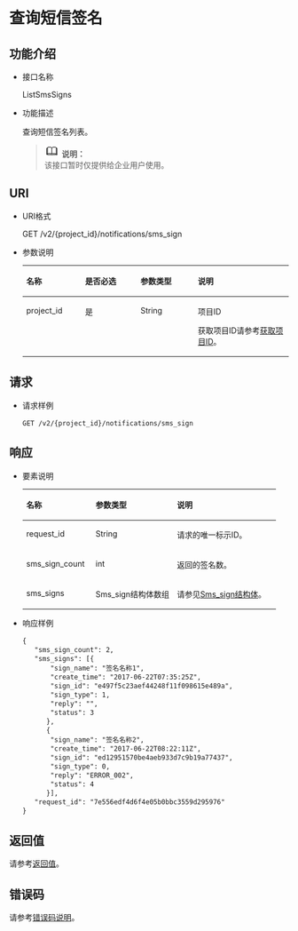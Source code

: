 # 查询短信签名<a name="ZH-CN_TOPIC_0064366151"></a>

## 功能介绍<a name="section53501716171922"></a>

-   接口名称

    ListSmsSigns

-   功能描述

    查询短信签名列表。

    >![](public_sys-resources/icon-note.gif) **说明：**   
    >该接口暂时仅提供给企业用户使用。  


## URI<a name="section14821935171922"></a>

-   URI格式

    GET /v2/\{project\_id\}/notifications/sms\_sign

-   参数说明

    <a name="table14187621171922"></a>
    <table><thead align="left"><tr id="row11107037171922"><th class="cellrowborder" valign="top" width="22.09%" id="mcps1.1.5.1.1"><p id="p27254810171922"><a name="p27254810171922"></a><a name="p27254810171922"></a>名称</p>
    </th>
    <th class="cellrowborder" valign="top" width="20.79%" id="mcps1.1.5.1.2"><p id="p60156020171922"><a name="p60156020171922"></a><a name="p60156020171922"></a>是否必选</p>
    </th>
    <th class="cellrowborder" valign="top" width="21.55%" id="mcps1.1.5.1.3"><p id="p40799442171922"><a name="p40799442171922"></a><a name="p40799442171922"></a>参数类型</p>
    </th>
    <th class="cellrowborder" valign="top" width="35.57%" id="mcps1.1.5.1.4"><p id="p16420509171922"><a name="p16420509171922"></a><a name="p16420509171922"></a>说明</p>
    </th>
    </tr>
    </thead>
    <tbody><tr id="row25234072171922"><td class="cellrowborder" valign="top" width="22.09%" headers="mcps1.1.5.1.1 "><p id="p30693912171922"><a name="p30693912171922"></a><a name="p30693912171922"></a>project_id</p>
    </td>
    <td class="cellrowborder" valign="top" width="20.79%" headers="mcps1.1.5.1.2 "><p id="p3178916171922"><a name="p3178916171922"></a><a name="p3178916171922"></a>是</p>
    </td>
    <td class="cellrowborder" valign="top" width="21.55%" headers="mcps1.1.5.1.3 "><p id="p56165669171922"><a name="p56165669171922"></a><a name="p56165669171922"></a>String</p>
    </td>
    <td class="cellrowborder" valign="top" width="35.57%" headers="mcps1.1.5.1.4 "><p id="p38875957155434"><a name="p38875957155434"></a><a name="p38875957155434"></a>项目ID</p>
    <p id="p53125379171922"><a name="p53125379171922"></a><a name="p53125379171922"></a>获取项目ID请参考<a href="获取项目ID.md">获取项目ID</a>。</p>
    </td>
    </tr>
    </tbody>
    </table>


## 请求<a name="section59284980171922"></a>

-   请求样例

    ```
    GET /v2/{project_id}/notifications/sms_sign
    ```


## 响应<a name="section52028273171922"></a>

-   要素说明

    <a name="table41818604171922"></a>
    <table><thead align="left"><tr id="row59701867171922"><th class="cellrowborder" valign="top" width="27.32%" id="mcps1.1.4.1.1"><p id="p4013074171922"><a name="p4013074171922"></a><a name="p4013074171922"></a>名称</p>
    </th>
    <th class="cellrowborder" valign="top" width="32.07%" id="mcps1.1.4.1.2"><p id="p56623606171922"><a name="p56623606171922"></a><a name="p56623606171922"></a>参数类型</p>
    </th>
    <th class="cellrowborder" valign="top" width="40.61%" id="mcps1.1.4.1.3"><p id="p23109374171922"><a name="p23109374171922"></a><a name="p23109374171922"></a>说明</p>
    </th>
    </tr>
    </thead>
    <tbody><tr id="row21683356171922"><td class="cellrowborder" valign="top" width="27.32%" headers="mcps1.1.4.1.1 "><p id="p11521410171922"><a name="p11521410171922"></a><a name="p11521410171922"></a>request_id</p>
    </td>
    <td class="cellrowborder" valign="top" width="32.07%" headers="mcps1.1.4.1.2 "><p id="p60818988171922"><a name="p60818988171922"></a><a name="p60818988171922"></a>String</p>
    </td>
    <td class="cellrowborder" valign="top" width="40.61%" headers="mcps1.1.4.1.3 "><p id="p27390978171922"><a name="p27390978171922"></a><a name="p27390978171922"></a>请求的唯一标示ID。</p>
    </td>
    </tr>
    <tr id="row36691038171922"><td class="cellrowborder" valign="top" width="27.32%" headers="mcps1.1.4.1.1 "><p id="p19184131171922"><a name="p19184131171922"></a><a name="p19184131171922"></a>sms_sign_count</p>
    </td>
    <td class="cellrowborder" valign="top" width="32.07%" headers="mcps1.1.4.1.2 "><p id="p10410801171922"><a name="p10410801171922"></a><a name="p10410801171922"></a>int</p>
    </td>
    <td class="cellrowborder" valign="top" width="40.61%" headers="mcps1.1.4.1.3 "><p id="p37968527171922"><a name="p37968527171922"></a><a name="p37968527171922"></a>返回的签名数。</p>
    </td>
    </tr>
    <tr id="row30204273171922"><td class="cellrowborder" valign="top" width="27.32%" headers="mcps1.1.4.1.1 "><p id="p30627039171922"><a name="p30627039171922"></a><a name="p30627039171922"></a>sms_signs</p>
    </td>
    <td class="cellrowborder" valign="top" width="32.07%" headers="mcps1.1.4.1.2 "><p id="p64871098171922"><a name="p64871098171922"></a><a name="p64871098171922"></a>Sms_sign结构体数组</p>
    </td>
    <td class="cellrowborder" valign="top" width="40.61%" headers="mcps1.1.4.1.3 "><p id="p20067561171922"><a name="p20067561171922"></a><a name="p20067561171922"></a>请参见<a href="Sms_sign结构体.md">Sms_sign结构体</a>。</p>
    </td>
    </tr>
    </tbody>
    </table>


-   响应样例

    ```
    {
       "sms_sign_count": 2,
       "sms_signs": [{
           "sign_name": "签名名称1",
           "create_time": "2017-06-22T07:35:25Z",
           "sign_id": "e497f5c23aef44248f11f098615e489a",
           "sign_type": 1,
           "reply": "",
           "status": 3
          },
          {
           "sign_name": "签名名称2",
           "create_time": "2017-06-22T08:22:11Z",
           "sign_id": "ed12951570be4aeb933d7c9b19a77437",
           "sign_type": 0,
           "reply": "ERROR_002",
           "status": 4
          }],
       "request_id": "7e556edf4d6f4e05b0bbc3559d295976"
    }
    ```


## 返回值<a name="section51917118171922"></a>

请参考[返回值](返回值.md)。

## 错误码<a name="section73211020122511"></a>

请参考[错误码说明](错误码说明.md)。

